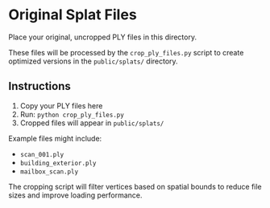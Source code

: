 # Original Splat Files

Place your original, uncropped PLY files in this directory.

These files will be processed by the `crop_ply_files.py` script to create optimized versions in the `public/splats/` directory.

## Instructions

1. Copy your PLY files here
2. Run: `python crop_ply_files.py`
3. Cropped files will appear in `public/splats/`

Example files might include:
- `scan_001.ply`
- `building_exterior.ply`
- `mailbox_scan.ply`

The cropping script will filter vertices based on spatial bounds to reduce file sizes and improve loading performance.